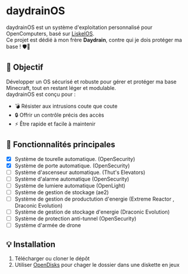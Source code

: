 # daydrainOS

daydrainOS est un système d'exploitation personnalisé pour OpenComputers, basé sur [LiskelOS](https://github.com/cyntachs/LiskelOS).  
Ce projet est dédié à mon frère **Daydrain**, contre qui je dois protéger ma base ! 🛡️🏰

## 🎯 Objectif

Développer un OS sécurisé et robuste pour gérer et protéger ma base Minecraft, tout en restant léger et modulable.  
daydrainOS est conçu pour :

- 💣 Résister aux intrusions coute que coute
- 🔒 Offrir un contrôle précis des accès
- ⚡ Être rapide et facile à maintenir

## 🚀 Fonctionnalités principales

- [x] Système de tourelle automatique. (OpenSecurity)
- [x] Système de porte automatique. (OpenSecurity)
- [ ] Système d'ascenseur automatique. (Thut's Elevators)
- [ ] Système d'alarme automatique (OpenSecurity)
- [ ] Système de lumiere automatique (OpenLight)
- [ ] Système de gestion de stockage (ae2)
- [ ] Système de gestion de productution d'energie (Extreme Reactor , Draconic Evolution)
- [ ] Système de gestion de stockage d'energie (Draconic Evolution)
- [ ] Système de protection anti-tunnel (OpenSecurity)
- [ ] Système d'armée de drone 

## 💡 Installation

1. Télécharger ou cloner le dépôt 
2. Utiliser [OpenDisks](https://legacy.curseforge.com/minecraft/mc-mods/opendisks) pour chager le dossier dans une diskette en jeux
